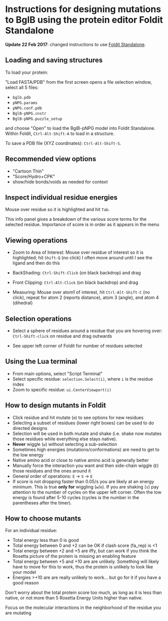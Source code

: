# Instructions for designing mutations to BglB using the protein editor Foldit Standalone

**Update 22 Feb 2017**: changed instructions to use [Foldit Standalone](http://fold.it/dist/internal/build/).   

## Loading and saving structures

To load your protein:

"Load FASTA/PDB" from the first screen opens a file selection window, select all 5 files:

- `bglb.pdb`
- `pNPG.params`
- `pNPG.conf.pdb`
- `BglB-pNPG.cnstr`
- `BglB-pNPG.puzzle_setup`

and choose "Open" to load the BglB-pNPG model into Foldit Standalone. Within Foldit, `Ctrl-Alt-Shift-A` to load in a structure.

To save a PDB file (XYZ coordinates): `Ctrl-Alt-Shift-S`.

## Recommended view options

+ "Cartoon Thin"
+ "Score/Hydro+CPK"
+ show/hide bonds/voids as needed for context

## Inspect individual residue energies

Mouse over residue so it is highlighted and hit `Tab`.

This info panel gives a breakdown of the various score terms for the selected residue. Importance of score is in order as it appears in the menu

## Viewing operations

+ Zoom to Area of Interest: Mouse over residue of interest so it is highlighted;  hit `Shift-Q`  (no click) I often move around until I see the ligand and then do this

+ BackShading:  `Ctrl-Shift-Click` (on black backdrop) and drag

+ Front Clipping:  `Ctrl-Alt-Click` (on black backdrop) and drag

+ Measuring:  Mouse over atom1 of interest, hit `Ctrl-Alt-Shift-C` (no click), repeat for atom 2 (reports distance), atom 3 (angle), and atom 4 (dihedral)

## Selection operations

+ Select a sphere of residues around a residue that you are hovering over: `Ctrl-Shift-click` on residue and drag outwards

+ See upper left corner of Foldit for number of residues selected

## Using the Lua terminal  

+ From main options, select "Script Terminal"
+ Select specific residue: `selection.Select(i)`, where `i` is the residue index
+ Zoom to specific residue: `ui.CenterViewport(i)`

## How to design mutants in Foldit

+ Click residue and hit mutate (`m`) to see options for new residues
+ Selecting a subset of residues (lower right boxes) can be used to do directed designs
+ Selection will be used in both mutate and shake (i.e. shake now mutates those residues while everything else stays native).
+ **Never** wiggle (`w`) without selecting a sub-selection
+ Sometimes high energies (mutations/conformations) are need to get to the low energy
+ Native amino acid or close to native amino acid is generally better
+ Manually force the interaction you want and then side-chain wiggle (`E`) those residues and the ones around it
+ General order of operations:  `E` → `S` → `E`
+ If score is not dropping faster than 0.05/s you are likely at an energy minimum. This is true **only for** wiggling (`w`/`e`).  If you are shaking (`s`) pay attention to the number of cycles on the upper left corner.  Often the low energy is found after 5-10 cycles (cycles is the number in the parentheses after the timer).

## How to choose mutants

For an individual residue:

+ Total energy less than 0 is good
+ Total energy between 0 and +2 can be OK if clash score (fa_rep) is <1
+ Total energy between +2 and +5 are iffy, but can work if you think the Rosetta picture of the protein is missing an enabling feature
+ Total energy between +5 and +10 are are unlikely. Something will likely have to move for this to work, thus the protein is unlikely to look like your model
+ Energies >+10 are are really unlikely to work… but go for it if you have a good reason

Don't worry about the total protein score too much, as long as it is less than native, or not more than 5 Rosetta Energy Units higher than native.

Focus on the molecular interactions in the neighborhood of the residue you are mutating
